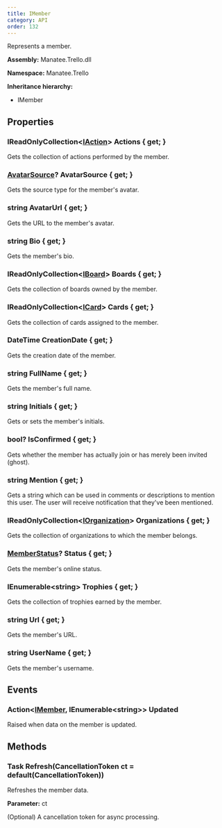 ```yaml
---
title: IMember
category: API
order: 132
---
```


Represents a member.

**Assembly:** Manatee.Trello.dll

**Namespace:** Manatee.Trello

**Inheritance hierarchy:**

- IMember

## Properties

### IReadOnlyCollection&lt;[IAction](../IAction#iaction)&gt; Actions { get; }

Gets the collection of actions performed by the member.

### [AvatarSource](../AvatarSource#avatarsource)? AvatarSource { get; }

Gets the source type for the member&#39;s avatar.

### string AvatarUrl { get; }

Gets the URL to the member&#39;s avatar.

### string Bio { get; }

Gets the member&#39;s bio.

### IReadOnlyCollection&lt;[IBoard](../IBoard#iboard)&gt; Boards { get; }

Gets the collection of boards owned by the member.

### IReadOnlyCollection&lt;[ICard](../ICard#icard)&gt; Cards { get; }

Gets the collection of cards assigned to the member.

### DateTime CreationDate { get; }

Gets the creation date of the member.

### string FullName { get; }

Gets the member&#39;s full name.

### string Initials { get; }

Gets or sets the member&#39;s initials.

### bool? IsConfirmed { get; }

Gets whether the member has actually join or has merely been invited (ghost).

### string Mention { get; }

Gets a string which can be used in comments or descriptions to mention this user. The user will receive notification that they&#39;ve been mentioned.

### IReadOnlyCollection&lt;[IOrganization](../IOrganization#iorganization)&gt; Organizations { get; }

Gets the collection of organizations to which the member belongs.

### [MemberStatus](../MemberStatus#memberstatus)? Status { get; }

Gets the member&#39;s online status.

### IEnumerable&lt;string&gt; Trophies { get; }

Gets the collection of trophies earned by the member.

### string Url { get; }

Gets the member&#39;s URL.

### string UserName { get; }

Gets the member&#39;s username.

## Events

### Action&lt;[IMember](../IMember#imember), IEnumerable&lt;string&gt;&gt; Updated

Raised when data on the member is updated.

## Methods

### Task Refresh(CancellationToken ct = default(CancellationToken))

Refreshes the member data.

**Parameter:** ct

(Optional) A cancellation token for async processing.

